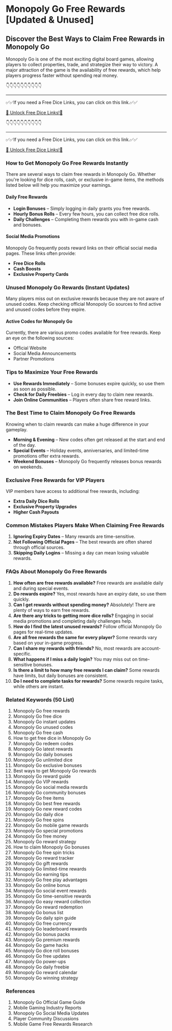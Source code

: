 # Monopoly Go Free Rewards [Updated & Unused]

## Discover the Best Ways to Claim Free Rewards in Monopoly Go

Monopoly Go is one of the most exciting digital board games, allowing players to collect properties, trade, and strategize their way to victory. A major attraction of the game is the availability of free rewards, which help players progress faster without spending real money.

👇👇👇👇👇👇👇👇👇👇

---

✅✅If you need a  Free Dice Links, you can click on this link.✅✅

[🎲 Unlock Free Dice Links!🎲 ](https://therewardgate.com/free-monopoly-dice/)

👇👇👇👇👇👇👇👇👇👇

---

✅✅If you need a  Free Dice Links, you can click on this link.✅✅

[🎲 Unlock Free Dice Links!🎲 ](https://therewardgate.com/free-monopoly-dice/)

### How to Get Monopoly Go Free Rewards Instantly

There are several ways to claim free rewards in Monopoly Go. Whether you're looking for dice rolls, cash, or exclusive in-game items, the methods listed below will help you maximize your earnings.

#### Daily Free Rewards

- **Login Bonuses** – Simply logging in daily grants you free rewards.
- **Hourly Bonus Rolls** – Every few hours, you can collect free dice rolls.
- **Daily Challenges** – Completing them rewards you with in-game cash and bonuses.

#### Social Media Promotions

Monopoly Go frequently posts reward links on their official social media pages. These links often provide:

- **Free Dice Rolls**
- **Cash Boosts**
- **Exclusive Property Cards**

### Unused Monopoly Go Rewards (Instant Updates)

Many players miss out on exclusive rewards because they are not aware of unused codes. Keep checking official Monopoly Go sources to find active and unused codes before they expire.

#### Active Codes for Monopoly Go

Currently, there are various promo codes available for free rewards. Keep an eye on the following sources:

- Official Website
- Social Media Announcements
- Partner Promotions

### Tips to Maximize Your Free Rewards

- **Use Rewards Immediately** – Some bonuses expire quickly, so use them as soon as possible.
- **Check for Daily Freebies** – Log in every day to claim new rewards.
- **Join Online Communities** – Players often share free reward links.

### The Best Time to Claim Monopoly Go Free Rewards

Knowing when to claim rewards can make a huge difference in your gameplay.

- **Morning & Evening** – New codes often get released at the start and end of the day.
- **Special Events** – Holiday events, anniversaries, and limited-time promotions offer extra rewards.
- **Weekend Bonuses** – Monopoly Go frequently releases bonus rewards on weekends.

### Exclusive Free Rewards for VIP Players

VIP members have access to additional free rewards, including:

- **Extra Daily Dice Rolls**
- **Exclusive Property Upgrades**
- **Higher Cash Payouts**

### Common Mistakes Players Make When Claiming Free Rewards

1. **Ignoring Expiry Dates** – Many rewards are time-sensitive.
2. **Not Following Official Pages** – The best rewards are often shared through official sources.
3. **Skipping Daily Logins** – Missing a day can mean losing valuable rewards.

### FAQs About Monopoly Go Free Rewards

1. **How often are free rewards available?**
   Free rewards are available daily and during special events.
2. **Do rewards expire?**
   Yes, most rewards have an expiry date, so use them quickly.
3. **Can I get rewards without spending money?**
   Absolutely! There are plenty of ways to earn free rewards.
4. **Are there any tricks to getting more dice rolls?**
   Engaging in social media promotions and completing daily challenges help.
5. **How do I find the latest unused rewards?**
   Follow official Monopoly Go pages for real-time updates.
6. **Are all free rewards the same for every player?**
   Some rewards vary based on your in-game progress.
7. **Can I share my rewards with friends?**
   No, most rewards are account-specific.
8. **What happens if I miss a daily login?**
   You may miss out on time-sensitive bonuses.
9. **Is there a limit to how many free rewards I can claim?**
   Some rewards have limits, but daily bonuses are consistent.
10. **Do I need to complete tasks for rewards?**
   Some rewards require tasks, while others are instant.

### Related Keywords (50 List)

1. Monopoly Go free rewards  
2. Monopoly Go free dice  
3. Monopoly Go instant updates  
4. Monopoly Go unused codes  
5. Monopoly Go free cash  
6. How to get free dice in Monopoly Go  
7. Monopoly Go redeem codes  
8. Monopoly Go latest rewards  
9. Monopoly Go daily bonuses  
10. Monopoly Go unlimited dice  
11. Monopoly Go exclusive bonuses  
12. Best ways to get Monopoly Go rewards  
13. Monopoly Go reward guide  
14. Monopoly Go VIP rewards  
15. Monopoly Go social media rewards  
16. Monopoly Go community bonuses  
17. Monopoly Go free items  
18. Monopoly Go best free rewards  
19. Monopoly Go new reward codes  
20. Monopoly Go daily dice  
21. Monopoly Go free spins  
22. Monopoly Go mobile game rewards  
23. Monopoly Go special promotions  
24. Monopoly Go free money  
25. Monopoly Go reward strategy  
26. How to claim Monopoly Go bonuses  
27. Monopoly Go free spin tricks  
28. Monopoly Go reward tracker  
29. Monopoly Go gift rewards  
30. Monopoly Go limited-time rewards  
31. Monopoly Go earning tips  
32. Monopoly Go free play advantages  
33. Monopoly Go online bonus  
34. Monopoly Go social event rewards  
35. Monopoly Go time-sensitive rewards  
36. Monopoly Go easy reward collection  
37. Monopoly Go reward redemption  
38. Monopoly Go bonus list  
39. Monopoly Go daily spin guide  
40. Monopoly Go free currency  
41. Monopoly Go leaderboard rewards  
42. Monopoly Go bonus packs  
43. Monopoly Go premium rewards  
44. Monopoly Go game hacks  
45. Monopoly Go dice roll bonuses  
46. Monopoly Go free updates  
47. Monopoly Go power-ups  
48. Monopoly Go daily freebie  
49. Monopoly Go reward calendar  
50. Monopoly Go winning strategy  

### References

1. Monopoly Go Official Game Guide  
2. Mobile Gaming Industry Reports  
3. Monopoly Go Social Media Updates  
4. Player Community Discussions  
5. Mobile Game Free Rewards Research  
